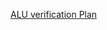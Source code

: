 [ALU verification Plan](https://docs.google.com/spreadsheets/d/1gkLNzT1HsO216igY-Z3PwgJPjyiAkMvgjFho_XATAf4/edit?usp=sharing)
